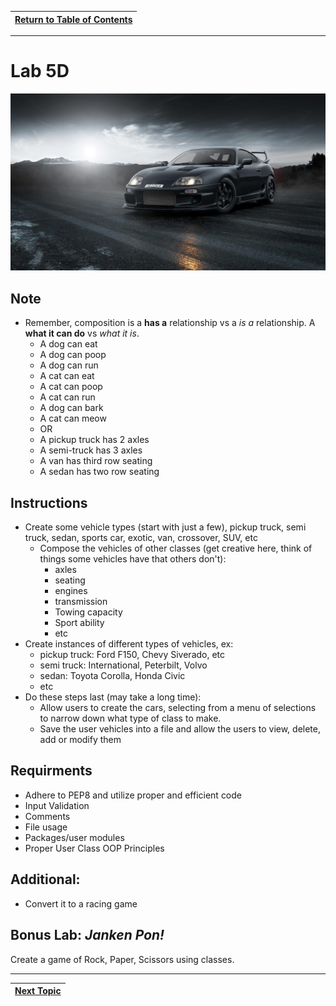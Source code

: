 |[Return to Table of Contents](/00-Table-of-Contents.md)|
|---|

---

# Lab 5D

![](/assets/supra.jpg)

## Note

* Remember, composition is a **has a** relationship vs a _is a_ relationship. A **what it can do** vs _what it is_. 
  * A dog can eat
  * A dog can poop
  * A dog can run
  * A cat can eat
  * A cat can poop
  * A cat can run
  * A dog can bark
  * A cat can meow
  * OR
  * A pickup truck has 2 axles
  * A semi-truck has 3 axles
  * A van has third row seating
  * A sedan has two row seating

## Instructions

* Create some vehicle types \(start with just a few\), pickup truck, semi truck, sedan, sports car, exotic, van, crossover, SUV, etc 
  * Compose the vehicles of other classes \(get creative here, think of things some vehicles have that others don't\):
    * axles
    * seating
    * engines
    * transmission
    * Towing capacity
    * Sport ability
    * etc
* Create instances of different types of vehicles, ex:
  * pickup truck: Ford F150, Chevy Siverado, etc
  * semi truck: International, Peterbilt, Volvo
  * sedan: Toyota Corolla, Honda Civic
  * etc
* Do these steps last \(may take a long time\):
  * Allow users to create the cars, selecting from a menu of selections to narrow down what type of class to make. 
  * Save the user vehicles into a file and allow the users to view, delete, add or modify them

## Requirments

* Adhere to PEP8 and utilize proper and efficient code
* Input Validation
* Comments
* File usage
* Packages/user modules
* Proper User Class OOP Principles

## Additional:

* Convert it to a racing game  


## Bonus Lab: _Janken Pon!_

Create a game of Rock, Paper, Scissors using classes.

---

|[Next Topic](/06_advanced/README.md)|
|---|
